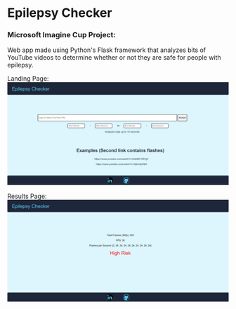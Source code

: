 # Epilepsy Checker
<h3>Microsoft Imagine Cup Project:</h3>
Web app made using Python's Flask framework that analyzes bits of YouTube videos to determine whether or not they are safe for people with epilepsy.

Landing Page:
![](https://github.com/JephteyAdolphe/epilepsy-checker/blob/main/landingPage.PNG?raw=true)

Results Page:
![](https://github.com/JephteyAdolphe/epilepsy-checker/blob/main/results.PNG?raw=true)